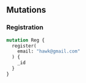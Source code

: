 ## Mutations

### Registration
```graphql
mutation Reg {
  register(
    email: "hawk@gmail.com"
  ) {
    _id
  }
}
```